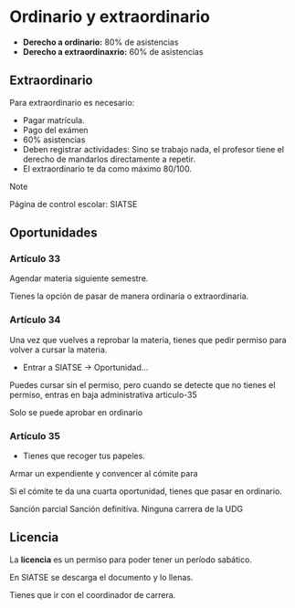 # Ordinario y extraordinario

<!-- Art 25, 33, 34 y 35 -->

- **Derecho a ordinario:** 80% de asistencias
- **Derecho a extraordinaxrio:**  60% de asistencias

## Extraordinario

Para extraordinario es necesario:

- Pagar matrícula.
- Pago del exámen
- 60% asistencias
- Deben registrar actividades: Sino se trabajo nada, el profesor tiene el derecho de mandarlos directamente a repetir.
- El extraordinario te da como máximo 80/100.

> [!NOTE]
> 
> Página de control escolar: SIATSE

## Oportunidades

### Artículo 33

Agendar materia siguiente semestre.

Tienes la opción de pasar de manera ordinaria o extraordinaria.

### Artículo 34

Una vez que vuelves a reprobar la materia, tienes que pedir permiso para volver a cursar la materia.

- Entrar a SIATSE -> Oportunidad...

Puedes cursar sin el permiso, pero cuando se detecte que no tienes el permiso, entras en baja administrativa articulo-35 

Solo se puede aprobar en ordinario

### Artículo 35

- Tienes que recoger tus papeles.

Armar un expendiente y convencer al cómite para 

Si el cómite te da una cuarta oportunidad, tienes que pasar en ordinario.

Sanción parcial
Sanción definitiva. Ninguna carrera de la UDG

## Licencia

La **licencia** es un permiso para poder tener un período sabático.

En SIATSE se descarga el documento y lo llenas.

Tienes que ir con el coordinador de carrera.